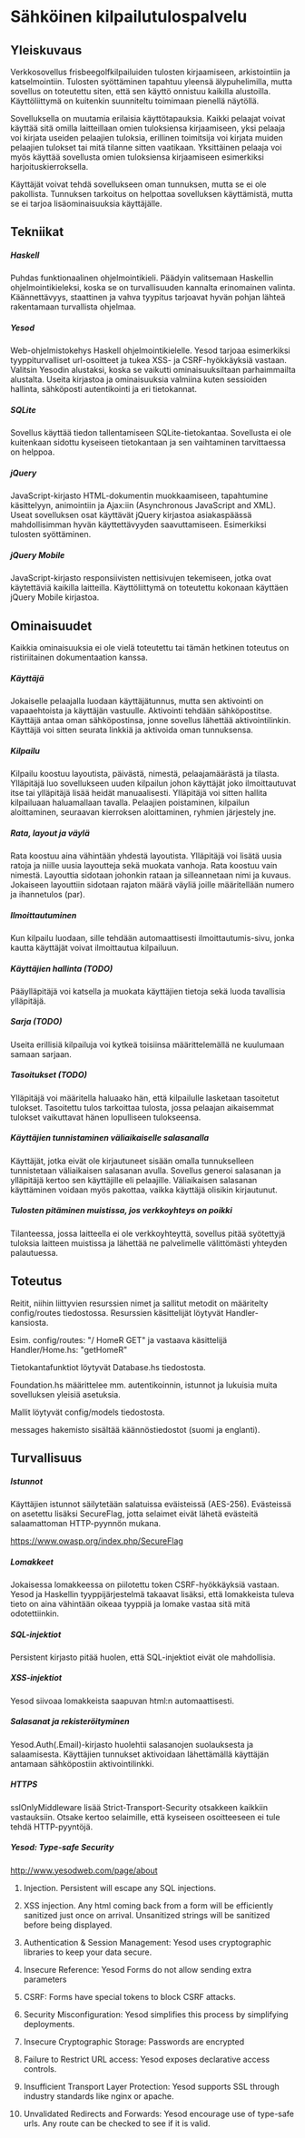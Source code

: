Sähköinen kilpailutulospalvelu
==============================

Yleiskuvaus
-----------

Verkkosovellus frisbeegolfkilpailuiden tulosten kirjaamiseen, arkistointiin ja katselmointiin. Tulosten syöttäminen tapahtuu yleensä älypuhelimilla, mutta sovellus on toteutettu siten, että sen käyttö onnistuu kaikilla alustoilla. Käyttöliittymä on kuitenkin suunniteltu toimimaan pienellä näytöllä.

Sovelluksella on muutamia erilaisia käyttötapauksia. Kaikki pelaajat voivat käyttää sitä omilla laitteillaan omien tuloksiensa kirjaamiseen, yksi pelaaja voi kirjata useiden pelaajien tuloksia, erillinen toimitsija voi kirjata muiden pelaajien tulokset tai mitä tilanne sitten vaatikaan. Yksittäinen pelaaja voi myös käyttää sovellusta omien tuloksiensa kirjaamiseen esimerkiksi harjoituskierroksella.

Käyttäjät voivat tehdä sovellukseen oman tunnuksen, mutta se ei ole pakollista. Tunnuksen tarkoitus on helpottaa sovelluksen käyttämistä, mutta se ei tarjoa lisäominaisuuksia käyttäjälle.

Tekniikat
---------

##### Haskell
Puhdas funktionaalinen ohjelmointikieli. Päädyin valitsemaan Haskellin ohjelmointikieleksi, koska se on turvallisuuden kannalta erinomainen valinta. Käännettävyys, staattinen ja vahva tyypitus tarjoavat hyvän pohjan lähteä rakentamaan turvallista ohjelmaa.

##### Yesod
Web-ohjelmistokehys Haskell ohjelmointikielelle. Yesod tarjoaa esimerkiksi tyyppiturvalliset url-osoitteet ja tukea XSS- ja CSRF-hyökkäyksiä vastaan. Valitsin Yesodin alustaksi, koska se vaikutti ominaisuuksiltaan parhaimmailta alustalta. Useita kirjastoa ja ominaisuuksia valmiina kuten sessioiden hallinta, sähköposti autentikointi ja eri tietokannat.

##### SQLite
Sovellus käyttää tiedon tallentamiseen SQLite-tietokantaa. Sovellusta ei ole kuitenkaan sidottu kyseiseen tietokantaan ja sen vaihtaminen tarvittaessa on helppoa.

##### jQuery
JavaScript-kirjasto HTML-dokumentin muokkaamiseen, tapahtumine käsittelyyn, animointiin ja Ajax:iin (Asynchronous JavaScript and XML). Useat sovelluksen osat käyttävät jQuery kirjastoa asiakaspäässä mahdollisimman hyvän käyttettävyyden saavuttamiseen. Esimerkiksi tulosten syöttäminen.

##### jQuery Mobile
JavaScript-kirjasto responsiivisten nettisivujen tekemiseen, jotka ovat käytettäviä kaikilla laitteilla. Käyttöliittymä on toteutettu kokonaan käyttäen jQuery Mobile kirjastoa.


Ominaisuudet
------------
Kaikkia ominaisuuksia ei ole vielä toteutettu tai tämän hetkinen toteutus on ristiriitainen dokumentaation kanssa.

##### Käyttäjä
Jokaiselle pelaajalla luodaan käyttäjätunnus, mutta sen aktivointi on vapaaehtoista ja käyttäjän vastuulle. Aktivointi tehdään sähköpostitse. Käyttäjä antaa oman sähköpostinsa, jonne sovellus lähettää aktivointilinkin. Käyttäjä voi sitten seurata linkkiä ja aktivoida oman tunnuksensa.

##### Kilpailu
Kilpailu koostuu layoutista, päivästä, nimestä, pelaajamäärästä ja tilasta. Ylläpitäjä luo sovellukseen uuden kilpailun johon käyttäjät joko ilmoittautuvat itse tai ylläpitäjä lisää heidät manuaalisesti. Ylläpitäjä voi sitten hallita kilpailuaan haluamallaan tavalla. Pelaajien poistaminen, kilpailun aloittaminen, seuraavan kierroksen aloittaminen, ryhmien järjestely jne.

##### Rata, layout ja väylä
Rata koostuu aina vähintään yhdestä layoutista. Ylläpitäjä voi lisätä uusia ratoja ja niille uusia layoutteja sekä muokata vanhoja. Rata koostuu vain nimestä. Layouttia sidotaan johonkin rataan ja silleannetaan nimi ja kuvaus. Jokaiseen layouttiin sidotaan rajaton määrä väyliä joille määritellään numero ja ihannetulos (par).

##### Ilmoittautuminen
Kun kilpailu luodaan, sille tehdään automaattisesti ilmoittautumis-sivu, jonka kautta käyttäjät voivat ilmoittautua kilpailuun.

##### Käyttäjien hallinta (TODO)
Pääylläpitäjä voi katsella ja muokata käyttäjien tietoja sekä luoda tavallisia ylläpitäjä.

##### Sarja (TODO)
Useita erillisiä kilpailuja voi kytkeä toisiinsa määrittelemällä ne kuulumaan samaan sarjaan.

##### Tasoitukset (TODO)
Ylläpitäjä voi määritella haluaako hän, että kilpailulle lasketaan tasoitetut tulokset. Tasoitettu tulos tarkoittaa tulosta, jossa pelaajan aikaisemmat tulokset vaikuttavat hänen lopulliseen tulokseensa.

##### Käyttäjien tunnistaminen väliaikaiselle salasanalla
Käyttäjät, jotka eivät ole kirjautuneet sisään omalla tunnukselleen tunnistetaan väliaikaisen salasanan avulla. Sovellus generoi salasanan ja ylläpitäjä kertoo sen käyttäjille eli pelaajille. Väliaikaisen salasanan käyttäminen voidaan myös pakottaa, vaikka käyttäjä olisikin kirjautunut.

##### Tulosten pitäminen muistissa, jos verkkoyhteys on poikki
Tilanteessa, jossa laitteella ei ole verkkoyhteyttä, sovellus pitää syötettyjä tuloksia laitteen muistissa ja lähettää ne palvelimelle välittömästi yhteyden palautuessa.

Toteutus
---------

Reitit, niihin liittyvien resurssien nimet ja sallitut metodit on määritelty config/routes tiedostossa. Resurssien käsittelijät löytyvät Handler-kansiosta.

Esim. config/routes: "/ HomeR GET" ja vastaava käsittelijä Handler/Home.hs: "getHomeR"

Tietokantafunktiot löytyvät Database.hs tiedostosta.

Foundation.hs määrittelee mm. autentikoinnin, istunnot ja lukuisia muita sovelluksen yleisiä asetuksia.

Mallit löytyvät config/models tiedostosta.

messages hakemisto sisältää käännöstiedostot (suomi ja englanti).

Turvallisuus
------------

##### Istunnot

Käyttäjien istunnot säilytetään salatuissa eväisteissä (AES-256). Evästeissä on asetettu lisäksi SecureFlag, jotta selaimet eivät lähetä evästeitä salaamattoman HTTP-pyynnön mukana.

https://www.owasp.org/index.php/SecureFlag

##### Lomakkeet

Jokaisessa lomakkeessa on piilotettu token CSRF-hyökkäyksiä vastaan. Yesod ja Haskellin tyyppijärjestelmä takaavat lisäksi, että lomakkeista tuleva tieto on aina vähintään oikeaa tyyppiä ja lomake vastaa sitä mitä odotettiinkin.

##### SQL-injektiot

Persistent kirjasto pitää huolen, että SQL-injektiot eivät ole mahdollisia.

##### XSS-injektiot

Yesod siivoaa lomakkeista saapuvan html:n automaattisesti.

##### Salasanat ja rekisteröityminen

Yesod.Auth(.Email)-kirjasto huolehtii salasanojen suolauksesta ja salaamisesta. Käyttäjien tunnukset aktivoidaan lähettämällä käyttäjän antamaan sähköpostiin aktivointilinkki.

##### HTTPS

sslOnlyMiddleware lisää Strict-Transport-Security otsakkeen kaikkiin vastauksiin. Otsake kertoo selaimille, että kyseiseen osoitteeseen ei tule tehdä HTTP-pyyntöjä.

##### Yesod: Type-safe Security

http://www.yesodweb.com/page/about

1. Injection. Persistent will escape any SQL injections.

2. XSS injection. Any html coming back from a form will be efficiently sanitized just once on arrival. Unsanitized strings will be sanitized before being displayed.

3. Authentication & Session Management: Yesod uses cryptographic libraries to keep your data secure.

4. Insecure Reference: Yesod Forms do not allow sending extra parameters

5. CSRF: Forms have special tokens to block CSRF attacks.

6. Security Misconfiguration: Yesod simplifies this process by simplifying deployments.

7. Insecure Cryptographic Storage: Passwords are encrypted

8. Failure to Restrict URL access: Yesod exposes declarative access controls.

9. Insufficient Transport Layer Protection: Yesod supports SSL through industry standards like nginx or apache.

10. Unvalidated Redirects and Forwards: Yesod encourage use of type-safe urls. Any route can be checked to see if it is valid.
